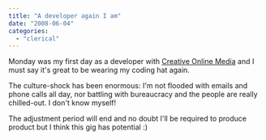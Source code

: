 ```yaml
---
title: "A developer again I am"
date: "2008-06-04"
categories: 
  - "clerical"
---
```


Monday was my first day as a developer with [Creative Online Media](http://creativeonlinemedia.com/) and I must say it's great to be wearing my coding hat again.

The culture-shock has been enormous: I'm not flooded with emails and phone calls all day, nor battling with bureaucracy and the people are really chilled-out. I don't know myself!

The adjustment period will end and no doubt I'll be required to produce product but I think this gig has potential :)
